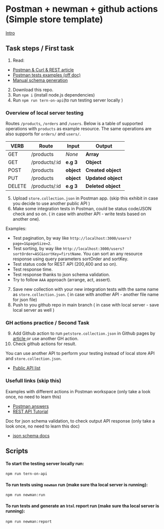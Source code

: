 # Postman + newman + github actions (Simple store template)

<a href="https://drive.google.com/file/d/1LQ1uG7Tt70Jubuk5loS4dMSk-1AJ5jzz/view?usp=sharing" /> Intro </a>

## Task steps / First task

1. Read:

- <a href="https://svitla.com/blog/testing-rest-api-with-postman-and-curl"> Postman & Curl & REST article </a>
- <a href="https://learning.postman.com/docs/writing-scripts/script-references/test-examples/">Postman tests examples (off doc)</a>
- <a href="https://drive.google.com/file/d/1ftlfK91TXTS9GH7ufEXsGujop_LpC5ef/view?usp=sharing" /> Manual schema generation </a>

2. Download this repo.
3. Run `npm i` (install node.js dependencies)
4. Run `npm run tern-on-api`(to run testing server locally )

### Overview of local server testing

Routes `/products`, `/orders` and `/users`. Below is a table of supported operations with `products` as example resource. The same operations are also supports for `orders/` and `users/`.

| VERB   | Route         | Input      | Output             |
| ------ | ------------- | ---------- | ------------------ |
| GET    | /products     | _None_     | **Array**          |
| GET    | /products/:id | **e.g 3**  | **Object**         |
| POST   | /products     | **object** | **Created object** |
| PUT    | /products     | **object** | **Updated object** |
| DELETE | /products/:id | **e.g 3**  | **Deleted object** |

5. Upload `store.collection.json` in Postman app. (skip this exhibit in case you decide to use another public API )
6. Make some integration tests in Postman, could be status code/JSON check and so on. ( in case with another API - write tests based on another one).

Examples:

- Test pagination, by way like `http://localhost:3000/users?page=1&pageSize=2`.
- Test sorting, by way like `http://localhost:3000/users?sortOrder=ASC&sortKey=firstName`. You can sort an any resource response using query parameters sortOrder and sortKey.
- Test status code for REST API (200,400 and so on).
- Test response time.
- Test response thanks to json schema validation.
- Try to follow `AAA` approach (arrange, act, assert).

7. Save new collection with your new integration tests with the same name as `store.collection.json`. ( in case with another API - another file name for json file)
8. Push to you github repo in main branch ( in case with local server - save local server as well )

### GH actions practice / Second Task

9. Add Github action to run `petstore.collection.json` in Github pages by <a href="https://www.linkedin.com/pulse/running-postman-collections-via-github-action-nirmala-jayasanka"> article </a> or use another GH action.
10. Check github actions for result.

You can use another API to perform your testing instead of local store API and `store.collection.json`.

- <a href="https://github.com/public-apis/public-apis"> Public API list </a>

### Usefull links (skip this)

Examples with different actions in Postman workspace (only take a look once, no need to learn this)

- <a href="https://www.postman.com/postman/workspace/postman-answers"> Postman answers </a>
- <a href="https://restfulapi.net"> REST API Tutorial </a>

Doc for json schema validation, to check output API response (only take a look once, no need to learn this doc)

- <a href="https://json-schema.org"> json schema docs </a>

## Scripts

#### To start the testing server locally run:

    npm run tern-on-api

#### To run tests using `newman` run (make sure tha local server is running):

    npm run newman:run

#### To run tests and generate an `html` report run (make sure tha local server is running):

    npm run newman:report
